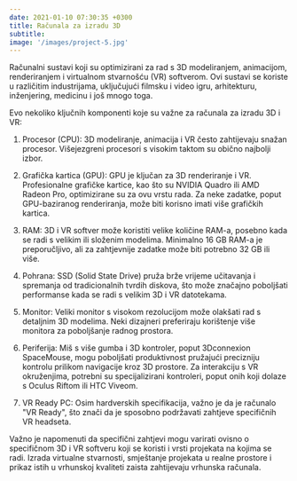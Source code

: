 ```yaml
---
date: 2021-01-10 07:30:35 +0300
title: Računala za izradu 3D
subtitle: 
image: '/images/project-5.jpg'
---
```


Računalni sustavi koji su optimizirani za rad s 3D modeliranjem, animacijom, renderiranjem i virtualnom stvarnošću (VR) softverom. Ovi sustavi se koriste u različitim industrijama, uključujući filmsku i video igru, arhitekturu, inženjering, medicinu i još mnogo toga.

Evo nekoliko ključnih komponenti koje su važne za računala za izradu 3D i VR:

1. Procesor (CPU): 3D modeliranje, animacija i VR često zahtijevaju snažan procesor. Višejezgreni procesori s visokim taktom su obično najbolji izbor.

2. Grafička kartica (GPU): GPU je ključan za 3D renderiranje i VR. Profesionalne grafičke kartice, kao što su NVIDIA Quadro ili AMD Radeon Pro, optimizirane su za ovu vrstu rada. Za neke zadatke, poput GPU-baziranog renderiranja, može biti korisno imati više grafičkih kartica.

3. RAM: 3D i VR softver može koristiti velike količine RAM-a, posebno kada se radi s velikim ili složenim modelima. Minimalno 16 GB RAM-a je preporučljivo, ali za zahtjevnije zadatke može biti potrebno 32 GB ili više.

4. Pohrana: SSD (Solid State Drive) pruža brže vrijeme učitavanja i spremanja od tradicionalnih tvrdih diskova, što može značajno poboljšati performanse kada se radi s velikim 3D i VR datotekama.

5. Monitor: Veliki monitor s visokom rezolucijom može olakšati rad s detaljnim 3D modelima. Neki dizajneri preferiraju korištenje više monitora za poboljšanje radnog prostora.

6. Periferija: Miš s više gumba i 3D kontroler, poput 3Dconnexion SpaceMouse, mogu poboljšati produktivnost pružajući precizniju kontrolu prilikom navigacije kroz 3D prostore. Za interakciju s VR okruženjima, potrebni su specijalizirani kontroleri, poput onih koji dolaze s Oculus Riftom ili HTC Viveom.

7. VR Ready PC: Osim hardverskih specifikacija, važno je da je računalo "VR Ready", što znači da je sposobno podržavati zahtjeve specifičnih VR headseta.

Važno je napomenuti da specifični zahtjevi mogu varirati ovisno o specifičnom 3D i VR softveru koji se koristi i vrsti projekata na kojima se radi. Izrada virtualne stvarnosti, smještanje projekata u realne prostore i prikaz istih u vrhunskoj kvaliteti zaista zahtijevaju vrhunska računala.
